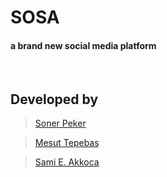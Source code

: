 # SOSA

#### a brand new social media platform

<br>

## Developed by

> [Soner Peker](https://github.com/C8338Soner/)

> [Mesut Tepebaş](https://github.com/allesistbesser/)

> [Sami E. Akkoca](https://github.com/Emiktra/)
